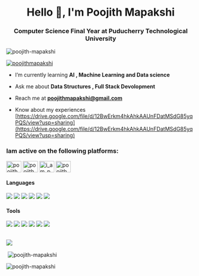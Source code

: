 <h1 align="center">Hello 👋, I'm Poojith Mapakshi</h1>
<h3 align="center">Computer Science Final Year at Puducherry Technological University</h3>

<p align="left"> <img src="https://komarev.com/ghpvc/?username=poojith-mapakshi&label=Profile%20views&color=0e75b6&style=flat" alt="poojith-mapakshi" /> </p>

<p align="left"> <a href="https://twitter.com/PoojithMapakshi" target="blank"><img src="https://img.shields.io/twitter/follow/poojithmapakshi?logo=twitter&style=for-the-badge" alt="poojithmapakshi" /></a> </p>

-  I’m currently learning **AI , Machine Learning and Data science**

-  Ask me about **Data Structures , Full Stack Devolopment**

-  Reach me at **poojithmapakshi@gmail.com**

-  Know about my experiences [https://drive.google.com/file/d/12BwErkm4hkAhkAAUnFDatMSdG85yqPQS/view?usp=sharing](https://drive.google.com/file/d/12BwErkm4hkAhkAAUnFDatMSdG85yqPQS/view?usp=sharing)
<p align="left"> </p>
<h3 align="left">Iam active on the following platforms:</h3>
<p align="left">
<a href="https://twitter.com/PoojithMapakshi" target="blank"><img align="center" src="https://raw.githubusercontent.com/rahuldkjain/github-profile-readme-generator/master/src/images/icons/Social/twitter.svg" alt="poojithmapakshi" height="30" width="40" /></a>
<a href="https://linkedin.com/in/poojith mapakshi" target="blank"><img align="center" src="https://raw.githubusercontent.com/rahuldkjain/github-profile-readme-generator/master/src/images/icons/Social/linked-in-alt.svg" alt="poojith mapakshi" height="30" width="40" /></a>
<a href="https://instagram.com/i_am_poojith" target="blank"><img align="center" src="https://raw.githubusercontent.com/rahuldkjain/github-profile-readme-generator/master/src/images/icons/Social/instagram.svg" alt="i_am_poojith" height="30" width="40" /></a>
<a href="https://www.leetcode.com/Poojith_M" target="blank"><img align="center" src="https://raw.githubusercontent.com/rahuldkjain/github-profile-readme-generator/master/src/images/icons/Social/leet-code.svg" alt="poojith_m" height="30" width="40" /></a>
</p>

#### Languages
<p>
  <img src="https://img.shields.io/badge/Python-3776AB?style=for-the-badge&logo=python&logoColor=white" />
  <img src="https://img.shields.io/badge/HTML5-E34F26?style=for-the-badge&logo=html5&logoColor=white" />
  <img src="https://img.shields.io/badge/CSS3-1572B6?style=for-the-badge&logo=css3&logoColor=white" />
  <img src="https://img.shields.io/badge/C-00599C?style=for-the-badge&logo=c&logoColor=white" />
  <img src="https://img.shields.io/badge/C%2B%2B-00599C?style=for-the-badge&logo=c%2B%2B&logoColor=white" />
  <img src="https://img.shields.io/badge/Java-ED8B00?style=for-the-badge&logo=java&logoColor=white" />
 </p>

#### Tools
<p>
  <img src="https://img.shields.io/badge/Visual_Studio_Code-0078D4?style=for-the-badge&logo=visual%20studio%20code&logoColor=white" />
  <img src="https://img.shields.io/badge/Visual_Studio-5C2D91?style=for-the-badge&logo=visual%20studio&logoColor=white" />
  <img src="https://img.shields.io/badge/Atom-66595C?style=for-the-badge&logo=Atom&logoColor=white" />
  <img src="https://img.shields.io/badge/Eclipse-2C2255?style=for-the-badge&logo=eclipse&logoColor=white" />
  <img src="https://img.shields.io/badge/sublime_text-%23575757.svg?&style=for-the-badge&logo=sublime-text&logoColor=important" />
  <img src="https://img.shields.io/badge/Colab-F9AB00?style=for-the-badge&logo=googlecolab&color=525252" />
</p><br>
<img src="https://github-readme-stats.vercel.app/api/top-langs/?username=Poojith-Mapakshi" />
<p>&nbsp;<img align="center" src="https://github-readme-stats.vercel.app/api?username=poojith-mapakshi&show_icons=true&locale=en" alt="poojith-mapakshi" /></p>

<p><img align="center" src="https://github-readme-streak-stats.herokuapp.com/?user=poojith-mapakshi&" alt="poojith-mapakshi" /></p>
